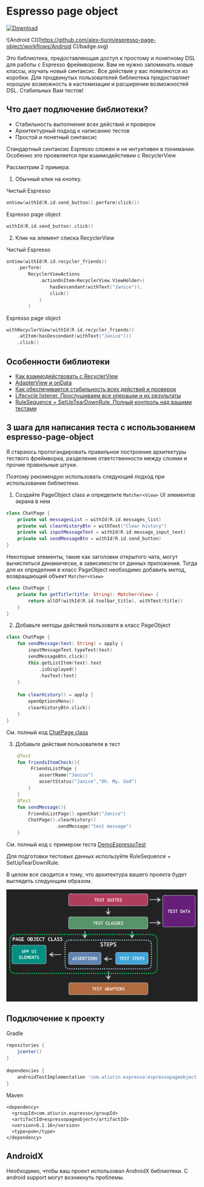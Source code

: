 # Espresso page object

[![Download](https://api.bintray.com/packages/alex-tiurin/espresso-page-object/espressopageobject/images/download.svg)](https://bintray.com/alex-tiurin/espresso-page-object/espressopageobject/_latestVersion)

![Android CI](https://github.com/alex-tiurin/espresso-page-object/workflows/Android CI/badge.svg)

Это библиотека, предоставляющая доступ к простому и понятному  DSL для работы с Espresso фреймворком.
Вам не нужно запоминать новые классы, изучать новый синтаксис. Все действия у вас появляются из коробки.
Для продвинутых пользователей библиотека предоставляет хорошую возможность в кастомизации и расширении возможностей DSL.
Стабильных Вам тестов!

## Что дает подлючение библиотеки?

- Стабильность выполнения всех действий и проверок
- Архитектурный подход к написанию тестов
- Простой и понятный синтаксис

Стандартный синтаксис Espresso сложен и не интуитивен в понимании. Особенно это проявляется при взаимодейстивии с RecyclerView

Рассмотрим 2 примера:

1. Обычный клик на кнопку.

Чистый Espresso

```kotlin
onView(withId(R.id.send_button)).perform(click())
```
 Espresso page object
```kotlin
withId(R.id.send_button).click()
```

2. Клик на элемент списка RecyclerView

Чистый Espresso

```kotlin
onView(withId(R.id.recycler_friends))
    .perform(
        RecyclerViewActions
            .actionOnItem<RecyclerView.ViewHolder>(
                hasDescendant(withText("Janice")),
                click()
            )
        )
```
 Espresso page object
```kotlin
withRecyclerView(withId(R.id.recycler_friends))
    .atItem(hasDescendant(withText("Janice")))
    .click()
```

## Особенности библиотеки

-  [Как взаимодействовать с RecyclerView](https://github.com/alex-tiurin/espresso-page-object/blob/master/wiki/ru/recyclerview.md)
-  [AdapterView и onData](https://github.com/alex-tiurin/espresso-page-object/blob/master/wiki/ru/adapterview.md)
-  [Как обеспечивается стабильность всех действий и проверок](https://github.com/alex-tiurin/espresso-page-object/blob/master/wiki/ru/operations_stability.md)
-  [Lifecycle listener. Прослушиваем все операции и их результаты](https://github.com/alex-tiurin/espresso-page-object/blob/master/wiki/ru/lifecycle_listener.md)
-  [RuleSequence + SetUpTearDownRule. Полный контроль над вашими тестами](https://github.com/alex-tiurin/espresso-page-object/blob/master/wiki/ru/rulesequence_setupterdownrule.md)

## 3 шага для написания теста с использованием espresso-page-object

Я стараюсь пропогандировать правильное построение архитектуры тествого фреймворка, разделение ответственности между слоями и прочие правильные штуки.

Поэтому рекомендую использовать следующий подход при использовании библиотеки.

1. Создайте PageObject class и определите `Matcher<View>` UI элементов экрана в нем

```kotlin
class ChatPage {
    private val messagesList = withId(R.id.messages_list)
    private val clearHistoryBtn = withText("Clear history")
    private val inputMessageText = withId(R.id.message_input_text)
    private val sendMessageBtn = withId(R.id.send_button)
}
```
Некоторые элементы, такие как заголовки открытого чата, могут вычисляться динамически, в зависимости от данных приложения.
Тогда для их определния в класс PageObject необходимо добавить метод, возвращающий объект `Matcher<View>`
```kotlin
class ChatPage {
    private fun getTitle(title: String): Matcher<View> {
        return allOf(withId(R.id.toolbar_title), withText(title))
    }
}
```

2. Добавьте методы действий пользоватя в класс PageObject

```kotlin
class ChatPage {
    fun sendMessage(text: String) = apply {
        inputMessageText.typeText(text)
        sendMessageBtn.click()
        this.getListItem(text).text
            .isDisplayed()
            .hasText(text)
    }

    fun clearHistory() = apply {
        openOptionsMenu()
        clearHistoryBtn.click()
    }
}
```
См. полный код [ChatPage.class](https://github.com/alex-tiurin/espresso-page-object/blob/master/app/src/androidTest/java/com/atiurin/espressopageobjectexample/pages/ChatPage.kt)

3. Добавьте действия пользователя в тест

```kotlin
    @Test
    fun friendsItemCheck(){
         FriendsListPage {
            assertName("Janice")
            assertStatus("Janice","Oh. My. God")
        }
    }
    @Test
    fun sendMessage(){
        FriendsListPage().openChat("Janice")
        ChatPage().clearHistory()
                  .sendMessage("test message")
    }
```

См. полный код с примером теста [DemoEspressoTest](https://github.com/alex-tiurin/espresso-page-object/blob/master/app/src/androidTest/java/com/atiurin/espressopageobjectexample/tests/DemoEspressoTest.kt)

Для подготовки тестовых данных используйте RuleSequence + SetUpTearDownRule.

В целом все сводится к тому, что архитектура вашего проекта будет выглядеть следующим образом.

![Architecture](https://github.com/alex-tiurin/espresso-page-object/blob/master/wiki/img/architecture.png)

## Подключение к проекту
Gradle
```groovy
repositories {
    jcenter()
}

dependencies {
    androidTestImplementation 'com.atiurin.espresso:espressopageobject:0.1.16'
}
```
Maven
```
<dependency>
  <groupId>com.atiurin.espresso</groupId>
  <artifactId>espressopageobject</artifactId>
  <version>0.1.16</version>
  <type>pom</type>
</dependency>
```

## AndroidX

Необходимо, чтобы ваш проект использовал AndroidX библиотеки. С android support могут возникнуть проблемы.



